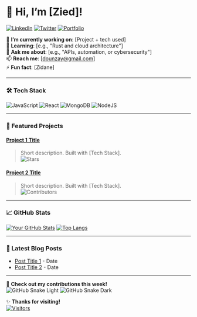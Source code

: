 # 👋 Hi, I’m [Zied]! 

[![LinkedIn](https://img.shields.io/badge/LinkedIn-0077B5?style=for-the-badge&logo=linkedin&logoColor=white)](https://www.linkedin.com/in/zied-meddeb-7087a2266/)
[![Twitter](https://img.shields.io/badge/Twitter-1DA1F2?style=for-the-badge&logo=twitter&logoColor=white)](https://twitter.com/your-handle)
[![Portfolio](https://img.shields.io/badge/Portfolio-FF5722?style=for-the-badge&logo=google-chrome&logoColor=white)](https://your-portfolio.com)

🔭 **I’m currently working on**: [Project + tech used]  
🌱 **Learning**: [e.g., "Rust and cloud architecture"]  
💬 **Ask me about**: [e.g., "APIs, automation, or cybersecurity"]  
📫 **Reach me**: [dounzay@gmail.com]  
⚡ **Fun fact**: [Zidane]

---

### 🛠️ Tech Stack
![JavaScript](https://img.shields.io/badge/JavaScript-F7DF1E?style=flat&logo=javascript&logoColor=black)
![React](https://img.shields.io/badge/React-61DAFB?style=flat&logo=react&logoColor=black)
![MongoDB](https://img.shields.io/badge/MongoDB-61DAFB?style=flat&logo=react&logoColor=black)
![NodeJS](https://img.shields.io/badge/Nodejs-61DAFB?style=flat&logo=react&logoColor=black)

---

### 🚀 Featured Projects

#### [Project 1 Title](https://github.com/your/project1)
> Short description. Built with [Tech Stack].  
> ![Stars](https://img.shields.io/github/stars/your/project1?style=social)

#### [Project 2 Title](https://github.com/your/project2)
> Short description. Built with [Tech Stack].  
> ![Contributors](https://img.shields.io/github/contributors/your/project2?style=flat)

---

### 📈 GitHub Stats

[![Your GitHub Stats](https://github-readme-stats.vercel.app/api?username=your-username&show_icons=true&theme=radical)]((https://github.com/zied-mb))
[![Top Langs](https://github-readme-stats.vercel.app/api/top-langs/?username=your-username&layout=compact&theme=radical)](https://github.com/zied-mb)

---

### 📝 Latest Blog Posts
<!-- Add your blog posts using RSS or manual links -->
- [Post Title 1](https://your-blog.com/post1) - Date  
- [Post Title 2](https://your-blog.com/post2) - Date  

---

👷 **Check out my contributions this week!**  
![GitHub Snake Light](https://raw.githubusercontent.com/your-username/your-username/output/github-contribution-grid-snake.svg#gh-light-mode-only)
![GitHub Snake Dark](https://raw.githubusercontent.com/your-username/your-username/output/github-contribution-grid-snake-dark.svg#gh-dark-mode-only)

✨ **Thanks for visiting!**  
[![Visitors](https://visitor-badge.laobi.icu/badge?page_id=your-username.your-username)](https://github.com/your-username)

